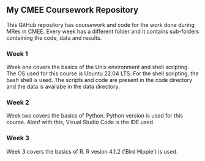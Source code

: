 ## My CMEE Coursework Repository

This GitHub repository has coursework and code for the work done during MRes in CMEE. Every week has a different folder and it contains sub-folders containing the code, data and results. 

### Week 1
Week one covers the basics of the Unix environment and shell scripting. The OS used for this course is Ubuntu 22.04 LTS. For the shell scripting, the bash shell is used. The scripts and code are present in the code directory and the data is availabe in the data directory.

### Week 2
Week two covers the basics of Python. Python version  is used for this course. Alonf with this, Visual Studio Code is the IDE used.

### Week 3
Week 3 covers the basics of R. R vesion 4.1.2 ('Bird Hippie') is used. 